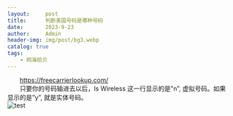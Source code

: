 ```yaml
---
layout:     post
title:      判断美国号码是哪种号码
date:       2023-9-23
author:     Admin
header-img: img/post/bg3.webp
catalog: true
tags:
    - 网海拾贝
---
```

&emsp;&emsp;<a name = "ref1" href="https://freecarrierlookup.com/">https://freecarrierlookup.com/</a>
<br>
&emsp;&emsp;只要你的号码输进去以后，Is Wireless 这一行显示的是”n”, 虚拟号码。如果显示的是”y”, 就是实体号码。
<br>
![test](https://img.locyoo.com/9997367.png)